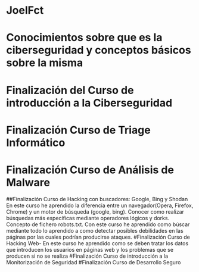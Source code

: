 # JoelFct
# Conocimientos sobre que es la ciberseguridad y conceptos básicos sobre la misma
# Finalización del Curso de introducción a la Ciberseguridad
# Finalización Curso de Triage Informático
# Finalización Curso de Análisis de Malware
##Finalización Curso de Hacking con buscadores: Google, Bing y Shodan
En este curso he aprendido la diferencia entre un navegador(Opera, Firefox, Chrome) y un motor de búsqueda (google, bing). Conocer como realizar búsquedas más específicas mediante operadores lógicos y dorks. Concepto de fichero robots.txt. Con este curso he aprendido como búscar mediante todo lo aprendido a como detectar posibles debilidades en las páginas por las cuales podrían producirse ataques.
#Finalización Curso de Hacking Web- En este curso he aprendido como se deben tratar los datos que introducen los usuarios en páginas web y los problemas que se producen si no se realiza
#Finalización Curso de introducción a la Monitorización de Seguridad
#Finalización Curso de Desarrollo Seguro
